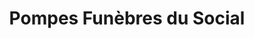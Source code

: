 ---
title: "Pompes Funèbres du Social"
url: /kinshasa/pompes-funebres-du-social/
shop: Bestattungen
---
